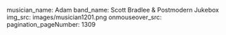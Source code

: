 musician_name: Adam
band_name: Scott Bradlee &amp; Postmodern Jukebox
img_src: images/musician1201.png
onmouseover_src: 
pagination_pageNumber: 1309